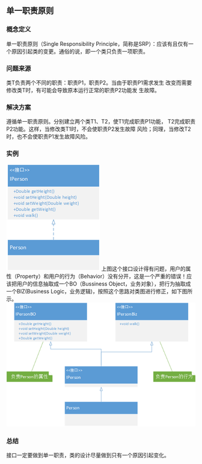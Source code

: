 ## 单一职责原则
### 概念定义
单一职责原则（Single Responsibility Principle，简称是SRP）：应该有且仅有一个原因引起类的变更。通俗的说，即一个类只负责一项职责。

### 问题来源
类T负责两个不同的职责：职责P1，职责P2。当由于职责P1需求发生
改变而需要修改类T时，有可能会导致原本运行正常的职责P2功能发
生故障。

### 解决方案
遵循单一职责原则。分别建立两个类T1、T2，使T1完成职责P1功能，
T2完成职责P2功能。这样，当修改类T1时，不会使职责P2发生故障
风险；同理，当修改T2时，也不会使职责P1发生故障风险。

### 实例
![](/images/06ae618b-0639-476e-b911-9e1087e10383.png)
上图这个接口设计得有问题，用户的属性（Property）和用户的行为（Behavior）没有分开，这是一个严重的错误！应该把用户的信息抽取成一个BO（Bussiness Object，业务对象），把行为抽取成一个BIZ(Business Logic，业务逻辑)，按照这个思路对类图进行修正，如下图所示。
![](/images/e07c21bb-7dfb-4cbd-9c66-b280c849b805.png)

### 总结
接口一定要做到单一职责，类的设计尽量做到只有一个原因引起变化。

